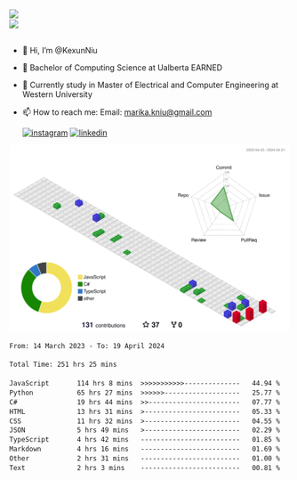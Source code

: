 <a href="https://github.com/anuraghazra/github-readme-stats">
  <img align="center" src="https://github-readme-stats.vercel.app/api?username=KexunNiu&show_icons=true" />
</a>
</br>
<a href="https://github.com/anuraghazra/github-readme-stats">
  <img align="center" src="https://github-readme-stats.vercel.app/api/top-langs/?username=KexunNiu" />
</a>

</br>
</br>

- 👋 Hi, I’m @KexunNiu
- 👀 Bachelor of Computing Science at Ualberta EARNED
- 🌱 Currently study in Master of Electrical and Computer Engineering at Western University
- 📫 How to reach me: Email: marika.kniu@gmail.com
  
  [![instagram](https://github.com/shikhar1020jais1/Git-Social/blob/master/Icons/Instagram1.png (Instagram))][1] [![linkedin](https://github.com/shikhar1020jais1/Git-Social/blob/master/Icons/LinkedIn1.png (LinkedIn))][2]

<!-- To Link your profile to the media buttons -->

[1]: https://www.instagram.com/barryn719_
[2]: https://www.linkedin.com/in/kexun-niu



![](./profile-3d-contrib/profile-gitblock.svg)

<!--START_SECTION:waka-->

```txt
From: 14 March 2023 - To: 19 April 2024

Total Time: 251 hrs 25 mins

JavaScript       114 hrs 8 mins  >>>>>>>>>>>--------------   44.94 %
Python           65 hrs 27 mins  >>>>>>-------------------   25.77 %
C#               19 hrs 44 mins  >>-----------------------   07.77 %
HTML             13 hrs 31 mins  >------------------------   05.33 %
CSS              11 hrs 32 mins  >------------------------   04.55 %
JSON             5 hrs 49 mins   >------------------------   02.29 %
TypeScript       4 hrs 42 mins   -------------------------   01.85 %
Markdown         4 hrs 16 mins   -------------------------   01.69 %
Other            2 hrs 31 mins   -------------------------   01.00 %
Text             2 hrs 3 mins    -------------------------   00.81 %
```

<!--END_SECTION:waka-->

